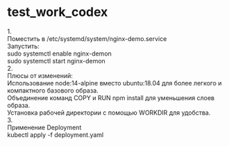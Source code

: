 # test_work_codex
<div>1.</div>
<div>Поместить в /etc/systemd/system/nginx-demo.service</div>
<div>Запустить:</div>
<div>sudo systemctl enable nginx-demon</div>
<div>sudo systemctl start nginx-demon</div>
<div>2.</div>
<div>Плюсы от изменений:</div>
<div>Использование node:14-alpine вместо ubuntu:18.04 для более легкого и компактного базового образа.</div>
<div>Объединение команд COPY и RUN npm install для уменьшения слоев образа.</div>
<div>Установка рабочей директории с помощью WORKDIR для удобства.</div>
<div>3.</div>
<div>Применение Deployment</div>
<div>kubectl apply -f deployment.yaml</div>
